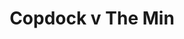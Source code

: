 ---
year: "1998"
serialNumber: "0223" 
game: "Copdock"
title: "Copdock v The Min"
gameLocation: ""
gameDate: ""
result: ""
resultType: ""
type: "game"
---